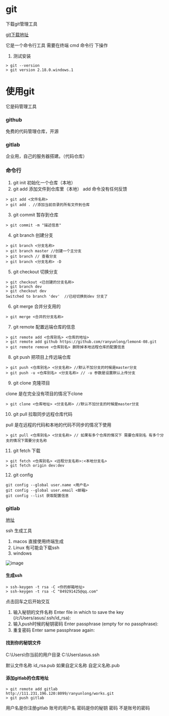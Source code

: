 # git

下载git管理工具

[git下载地址](https://git-scm.com/)

它是一个命令行工具 需要在终端 cmd 命令行 下操作


1. 测试安装

```shell
> git --version
> git version 2.18.0.windows.1
```

# 使用git

它是码管理工具

### github
 
免费的代码管理仓库，开源  
 
### gitlab

企业用，自己的服务器搭建。（代码仓库）

### 命令行

1. git init 初始化一个仓库（本地）
2. git add 添加文件到仓库里（本地）
add 命令没有任何反馈
```shell
> git add <文件名称>
> git add . //添加当前目录的所有文件到仓库
```

3. git commit 暂存到仓库

```shell
> git commit -m "描述信息"
```

4. git branch 创建分支

```shell
> git branch <分支名称>
> git branch master //创建一个主分支
> git branch // 查看分支
> git branch <分支名称> -D
```

5. git checkout 切换分支

```shell
> git checkout <已创建的分支名称>
> git branch dev
> git checkout dev
Switched to branch 'dev'  //已经切换到dev 分支了
```

6. git merge 合并分支用的
```shell
> git merge <合并的分支名称>
```

7. git remote 配置远端仓库的信息

```shell
> git remote add <仓库别名> <仓库的地址>
> git remote add github https://github.com/ranyunlong/lemon4-08.git
> git remote remove <仓库别名> 删除掉本地远程仓库的配置信息
```

8. git push 把项目上传远端仓库

```shell
> git push <仓库别名> <分支名称> //默认不加分支的时候是master分支
> git push -u <仓库别名> <分支名称> // -u 参数是设置默认上传分支
```

9. git clone 克隆项目

clone 是在完全没有项目的情况下clone

```shell
> git clone <仓库地址> <分支名称> //默认不加分支的时候是master分支
```


10. git pull 拉取同步远程仓库代码

pull 是在远程的代码和本地的代码不同步的情况下使用

```shell
> git pull <仓库别名> <分支名称> // 如果有多个仓库的情况下 需要仓库别名 有多个分支的情况下需要分支名称
```


11. git fetch 下载

```shell
> git fetch <仓库别名> <远程分支名称>:<本地分支名>
> git fetch origin dev:dev
```

12. git config

```shell
git config --global user.name <用户名> 
git config --global user.email <邮箱>
git config --list 获取配置信息
```


### gitlab

[地址](http://111.231.196.120:8099)

ssh 生成工具

1. macos 直接使用终端生成
2. Linux 有可能会下载ssh
3. windows 

![image](C:/Users/asus/AppData/Roaming/happy-markdown/2512d981531fb3d38cda968fcc1c66a653f725f453e12090d6dd1f53b53324c9.png)

#### 生成ssh
```shell
> ssh-keygen -t rsa -C <你的邮箱地址>
> ssh-keygen -t rsa -C "849291425@qq.com"
```
点击回车之后开始交互


1. 输入秘钥的文件名称
Enter file in which to save the key (/c/Users/asus/.ssh/id_rsa): 
2. 输入push时候的秘钥密码 
Enter passphrase (empty for no passphrase):
3. 重复密码
Enter same passphrase again:

#### 找到你的秘钥文件
C:\Users\你当前的用户目录
C:\Users\asus\.ssh

默认文件名称 id_rsa.pub
如果自定义名称 自定义名称.pub

#### 添加gitlab的仓库地址

```shell
> git remote add gitlab http://111.231.196.120:8099/ranyunlong/works.git
> git push gitlab
```

用户名是你注册gitlab 账号的用户名
密码是你的秘钥 密码 不是账号的密码






